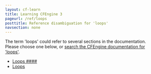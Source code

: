 ```yaml
---
layout: cf-learn
title: Learning CFEngine 3
pageurl: /ref/loops
posttitle: Reference disambiguation for 'loops'
navsection: none
---
```


The term 'loops' could refer to several sections in the documentation. Please choose one below, or
[search the CFEngine documentation for 'loops'](http://cfengine.com/docs/latest/search.html?q=loops).

- [Loops \#\#\#\#](http://cfengine.com/docs/latest/guide-glossary.html#loops-####)
- [Loops](http://cfengine.com/docs/latest/guide-language-concepts-loops.html#loops)
